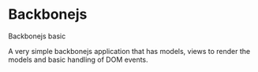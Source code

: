 # Backbonejs
Backbonejs basic


A very simple backbonejs application that has models, views to render the models and basic handling of DOM events.

